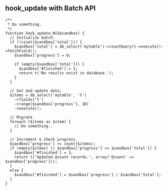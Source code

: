 ## hook_update with Batch API

    /**
     * Do something.
     */
    function hook_update_N(&$sandbox) {
      // Initialize batch.
      if (!isset($sandbox['total'])) {
        $sandbox['total'] = db_select('mytable')->countQuery()->execute()->fetchField();
        $sandbox['progress'] = 0;

        if (empty($sandbox['total'])) {
          $sandbox['#finished'] = 1;
          return t('No results exist in database.');
        }
      }

      // Get and update data.
      $items = db_select('mytable', 't')
        ->fields('t')
        ->range($sandbox['progress'], 10)
        ->execute();

      // Migrate
      foreach ($items as $item) {
        // Do something..
      }

      // Increment & check progress.
      $sandbox['progress'] += count($items);
      if (empty($items) || $sandbox['progress'] >= $sandbox['total']) {
        $sandbox['#finished'] = 1;
        return t('Updated @count records.', array('@count' => $sandbox['progress']));
      }
      else {
        $sandbox['#finished'] = $sandbox['progress'] / $sandbox['total'];
      }
    }
